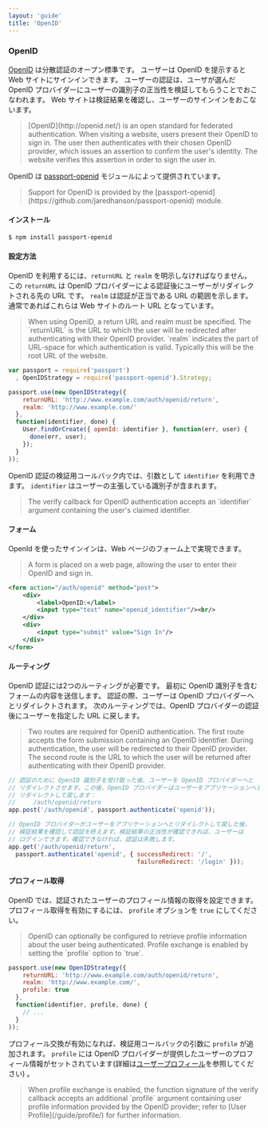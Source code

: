```yaml
---
layout: 'guide'
title: 'OpenID'
---
```


### OpenID

[OpenID](http://openid.net/) は分散認証のオープン標準です。
ユーザーは OpenID を提示すると Web サイトにサインインできます。
ユーザーの認証は、ユーザが選んだ OpenID プロバイダーにユーザーの識別子の正当性を検証してもらうことでおこなわれます。
Web サイトは検証結果を確認し、ユーザーのサインインをおこないます。

<blockquote class="original">
[OpenID](http://openid.net/) is an open standard for federated authentication.
When visiting a website, users present their OpenID to sign in.  The user then
authenticates with their chosen OpenID provider, which issues an assertion to
confirm the user's identity.  The website verifies this assertion in order to
sign the user in.
</blockquote>

OpenID は [passport-openid](https://github.com/jaredhanson/passport-openid) モジュールによって提供されています。

<blockquote class="original">
Support for OpenID is provided by the [passport-openid](https://github.com/jaredhanson/passport-openid)
module.
</blockquote>

#### インストール

```bash
$ npm install passport-openid
```

#### 設定方法

OpenID を利用するには、`returnURL` と `realm` を明示しなければなりません。
この `returnURL` は OpenID プロバイダーによる認証後にユーザーがリダイレクトされる先の URL です。
`realm` は認証が正当である URL の範囲を示します。
通常であればこれらは Web サイトのルート URL となっています。

<blockquote class="original">
When using OpenID, a return URL and realm must be specified.  The `returnURL` is
the URL to which the user will be redirected after authenticating with their
OpenID provider.  `realm` indicates the part of URL-space for which
authentication is valid.  Typically this will be the root URL of the website.
</blockquote>

```javascript
var passport = require('passport')
  , OpenIDStrategy = require('passport-openid').Strategy;

passport.use(new OpenIDStrategy({
    returnURL: 'http://www.example.com/auth/openid/return',
    realm: 'http://www.example.com/'
  },
  function(identifier, done) {
    User.findOrCreate({ openId: identifier }, function(err, user) {
      done(err, user);
    });
  }
));
```

OpenID 認証の検証用コールバック内では、引数として `identifier` を利用できます。
`identifier` はユーザーの主張している識別子が含まれます。

<blockquote class="original">
The verify callback for OpenID authentication accepts an `identifier` argument
containing the user's claimed identifier.
</blockquote>

#### フォーム

OpenId を使ったサインインは、Web ページのフォーム上で実現できます。

<blockquote class="original">
A form is placed on a web page, allowing the user to enter their OpenID and
sign in.
</blockquote>

```xml
<form action="/auth/openid" method="post">
    <div>
        <label>OpenID:</label>
        <input type="text" name="openid_identifier"/><br/>
    </div>
    <div>
        <input type="submit" value="Sign In"/>
    </div>
</form>
```

#### ルーティング

OpenID 認証には2つのルーティングが必要です。
最初に OpenID 識別子を含むフォームの内容を送信します。
認証の際、ユーザーは OpenID プロバイダーへとリダイレクトされます。
次のルーティングでは、OpenID プロバイダーの認証後にユーザーを指定した URL に戻します。

<blockquote class="original">
Two routes are required for OpenID authentication.  The first route accepts the
form submission containing an OpenID identifier.  During authentication, the
user will be redirected to their OpenID provider.  The second route is the URL
to which the user will be returned after authenticating with their OpenID
provider.
</blockquote>

```javascript
// 認証のために OpenID 識別子を受け取った後、ユーザーを OpenID プロバイダーへと
// リダイレクトさせます。この後、OpenID プロバイダーはユーザーをアプリケーションへと
// リダイレクトして戻します：
//     /auth/openid/return
app.post('/auth/openid', passport.authenticate('openid'));

// OpenID プロバイダーがユーザーをアプリケーションへとリダイレクトして戻した後、
// 検証結果を確認して認証を終えます。検証結果の正当性が確認できれば、ユーザーは
// ログインできます。確認できなければ、認証は失敗します。
app.get('/auth/openid/return', 
  passport.authenticate('openid', { successRedirect: '/',
                                    failureRedirect: '/login' }));
```

#### プロフィール取得

OpenID では、認証されたユーザーのプロフィール情報の取得を設定できます。
プロフィール取得を有効にするには、 `profile` オプションを `true` にしてください。

<blockquote class="original">
OpenID can optionally be configured to retrieve profile information about the
user being authenticated.  Profile exchange is enabled by setting the `profile`
option to `true`.
</blockquote>

```javascript
passport.use(new OpenIDStrategy({
    returnURL: 'http://www.example.com/auth/openid/return',
    realm: 'http://www.example.com/',
    profile: true
  },
  function(identifier, profile, done) {
    // ...
  }
));
```

プロフィール交換が有効になれば、検証用コールバックの引数に `profile` が追加されます。
`profile` には OpenID プロバイダーが提供したユーザーのプロフィール情報がセットされています(詳細は[ユーザープロフィール](/www.passportjs.org/guide/profile/)を参照してください) 。

<blockquote class="original">
When profile exchange is enabled, the function signature of the verify callback
accepts an additional `profile` argument containing user profile information
provided by the OpenID provider; refer to [User Profile](/guide/profile/) for
further information.
</blockquote>
